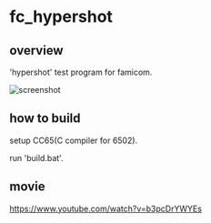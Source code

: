 # fc_hypershot

## overview

'hypershot' test program for famicom.

![screenshot](https://user-images.githubusercontent.com/5597377/130911647-0895b702-3f59-47fe-a43d-937453fcc90a.png)

## how to build

setup CC65(C compiler for 6502).

run 'build.bat'.

## movie

https://www.youtube.com/watch?v=b3pcDrYWYEs
